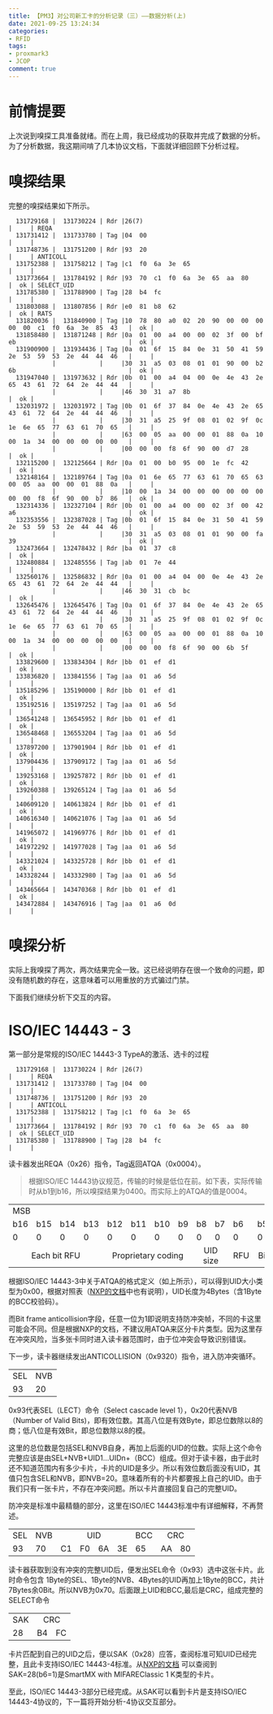 ```yaml
---
title: 【PM3】对公司新工卡的分析记录（三）——数据分析(上)
date: 2021-09-25 13:24:34
categories:
- RFID
tags:
- proxmark3
- JCOP
comment: true
---
```

# 前情提要
上次说到嗅探工具准备就绪。而在上周，我已经成功的获取并完成了数据的分析。为了分析数据，我这期间啃了几本协议文档，下面就详细回顾下分析过程。

# 嗅探结果
完整的嗅探结果如下所示。
<!-- more -->
```
  131729168 |  131730224 | Rdr |26(7)                                                                    |     | REQA
  131731412 |  131733780 | Tag |04  00                                                                   |     | 
  131748736 |  131751200 | Rdr |93  20                                                                   |     | ANTICOLL
  131752388 |  131758212 | Tag |c1  f0  6a  3e  65                                                       |     | 
  131773664 |  131784192 | Rdr |93  70  c1  f0  6a  3e  65  aa  80                                       |  ok | SELECT_UID
  131785380 |  131788900 | Tag |28  b4  fc                                                               |     | 
  131803088 |  131807856 | Rdr |e0  81  b8  62                                                           |  ok | RATS
  131820036 |  131840900 | Tag |10  78  80  a0  02  20  90  00  00  00  00  00  c1  f0  6a  3e  85  43   |  ok |
  131858480 |  131871248 | Rdr |0a  01  00  a4  00  00  02  3f  00  bf  eb                               |  ok |
  131900900 |  131934436 | Tag |0a  01  6f  15  84  0e  31  50  41  59  2e  53  59  53  2e  44  44  46   |     | 
            |            |     |30  31  a5  03  08  01  01  90  00  b2  6b                               |  ok | 
  131947040 |  131973632 | Rdr |0b  01  00  a4  04  00  0e  4e  43  2e  65  43  61  72  64  2e  44  44   |     |
            |            |     |46  30  31  a7  8b                                                       |  ok |
  132031972 |  132031972 | Tag |0b  01  6f  37  84  0e  4e  43  2e  65  43  61  72  64  2e  44  44  46   |     | 
            |            |     |30  31  a5  25  9f  08  01  02  9f  0c  1e  6e  65  77  63  61  70  65   |     | 
            |            |     |63  00  05  aa  00  00  01  88  0a  10  00  1a  34  00  00  00  00  00   |     | 
            |            |     |00  00  00  f8  6f  90  00  d7  28                                       |  ok | 
  132115200 |  132125664 | Rdr |0a  01  00  b0  95  00  1e  fc  42                                       |  ok |
  132148164 |  132189764 | Tag |0a  01  6e  65  77  63  61  70  65  63  00  05  aa  00  00  01  88  0a   |     | 
            |            |     |10  00  1a  34  00  00  00  00  00  00  00  00  f8  6f  90  00  b7  86   |  ok | 
  132314336 |  132327104 | Rdr |0b  01  00  a4  00  00  02  3f  00  42  a6                               |  ok |
  132353556 |  132387028 | Tag |0b  01  6f  15  84  0e  31  50  41  59  2e  53  59  53  2e  44  44  46   |     | 
            |            |     |30  31  a5  03  08  01  01  90  00  fa  39                               |  ok | 
  132473664 |  132478432 | Rdr |ba  01  37  c8                                                           |  ok |
  132480884 |  132485556 | Tag |ab  01  7e  44                                                           |     | 
  132560176 |  132586832 | Rdr |0a  01  00  a4  04  00  0e  4e  43  2e  65  43  61  72  64  2e  44  44   |     |
            |            |     |46  30  31  cb  bc                                                       |  ok | 
  132645476 |  132645476 | Tag |0a  01  6f  37  84  0e  4e  43  2e  65  43  61  72  64  2e  44  44  46   |     | 
            |            |     |30  31  a5  25  9f  08  01  02  9f  0c  1e  6e  65  77  63  61  70  65   |     | 
            |            |     |63  00  05  aa  00  00  01  88  0a  10  00  1a  34  00  00  00  00  00   |     | 
            |            |     |00  00  00  f8  6f  90  00  6b  5f                                       |  ok | 
  133829600 |  133834304 | Rdr |bb  01  ef  d1                                                           |  ok | 
  133836820 |  133841556 | Tag |aa  01  a6  5d                                                           |     | 
  135185296 |  135190000 | Rdr |bb  01  ef  d1                                                           |  ok | 
  135192516 |  135197252 | Tag |aa  01  a6  5d                                                           |     | 
  136541248 |  136545952 | Rdr |bb  01  ef  d1                                                           |  ok | 
  136548468 |  136553204 | Tag |aa  01  a6  5d                                                           |     | 
  137897200 |  137901904 | Rdr |bb  01  ef  d1                                                           |  ok | 
  137904436 |  137909172 | Tag |aa  01  a6  5d                                                           |     | 
  139253168 |  139257872 | Rdr |bb  01  ef  d1                                                           |  ok | 
  139260388 |  139265124 | Tag |aa  01  a6  5d                                                           |     | 
  140609120 |  140613824 | Rdr |bb  01  ef  d1                                                           |  ok | 
  140616340 |  140621076 | Tag |aa  01  a6  5d                                                           |     | 
  141965072 |  141969776 | Rdr |bb  01  ef  d1                                                           |  ok | 
  141972292 |  141977028 | Tag |aa  01  a6  5d                                                           |     | 
  143321024 |  143325728 | Rdr |bb  01  ef  d1                                                           |  ok | 
  143328244 |  143332980 | Tag |aa  01  a6  5d                                                           |     | 
  143465664 |  143470368 | Rdr |bb  01  ef  d1                                                           |  ok | 
  143472884 |  143476916 | Tag |aa  01  a6  0d                                                           |     | 
```

# 嗅探分析
实际上我嗅探了两次，两次结果完全一致。这已经说明存在很一个致命的问题，即没有随机数的存在，这意味着可以用重放的方式骗过门禁。

下面我们继续分析下交互的内容。
# ISO/IEC 14443 - 3
第一部分是常规的ISO/IEC 14443-3 TypeA的激活、选卡的过程
```
  131729168 |  131730224 | Rdr |26(7)                                                                    |     | REQA
  131731412 |  131733780 | Tag |04  00                                                                   |     | 
  131748736 |  131751200 | Rdr |93  20                                                                   |     | ANTICOLL
  131752388 |  131758212 | Tag |c1  f0  6a  3e  65                                                       |     | 
  131773664 |  131784192 | Rdr |93  70  c1  f0  6a  3e  65  aa  80                                       |  ok | SELECT_UID
  131785380 |  131788900 | Tag |28  b4  fc                                                               |     | 
```
读卡器发出REQA（0x26）指令，Tag返回ATQA（0x0004）。
> 根据ISO/IEC 14443协议规范，传输的时候是低位在前。如下表，实际传输时从b1到b16，所以嗅探结果为0400。而实际上的ATQA的值是0004。

<table>
    <tr>
        <td colspan="8">MSB</td>
        <td colspan="8" align="right" >LSB</td>
    <tr>
    <tr>
        <td>b16</td>
        <td>b15</td>
        <td>b14</td>
        <td>b13</td>
        <td>b12</td>
        <td>b11</td>
        <td>b10</td>
        <td>b9</td>
        <td>b8</td>
        <td>b7</td>
        <td>b6</td>
        <td>b5</td>
        <td>b4</td>
        <td>b3</td>
        <td>b2</td>
        <td>b1</td>
    <tr>
    <tr>
        <td>0</td>
        <td>0</td>
        <td>0</td>
        <td>0</td>
        <td>0</td>
        <td>0</td>
        <td>0</td>
        <td>0</td>
        <td>0</td>
        <td>0</td>
        <td>0</td>
        <td>0</td>
        <td>0</td>
        <td>1</td>
        <td>0</td>
        <td>0</td>
    </tr>
    <tr>
        <td colspan="4" align="center">Each bit RFU</td>
        <td colspan="4" align="center">Proprietary coding</td>
        <td colspan="2" align="center">UID size</td>
        <td colspan="1" align="center">RFU</td>
        <td colspan="5" align="center">Bit frame anticollision</td>
    <tr>
</table>

根据ISO/IEC 14443-3中关于ATQA的格式定义（如上所示），可以得到UID大小类型为0x00，根据对照表（[NXP的文档](https://www.nxp.com/docs/en/application-note/AN10833.pdf)中也有说明），UID长度为4Bytes（含1Byte的BCC校验码）。

而Bit frame anticollision字段，任意一位为1即说明支持防冲突帧，不同的卡这里可能会不同。但是根据NXP的文档，不建议用ATQA来区分卡片类型。因为这里存在冲突风险，当多张卡同时进入读卡器范围时，由于位冲突会导致识别错误。

下一步，读卡器继续发出ANTICOLLISION（0x9320）指令，进入防冲突循环。

<table>
    <tr>
        <td>SEL</td>
        <td>NVB</td>
    <tr>
    <tr>
        <td>93</td>
        <td>20</td>
</table>

0x93代表SEL（LECT）命令（Select cascade level 1），0x20代表NVB（Number of Valid Bits)，即有效位数。其高八位是有效Byte，即总位数除以8的商；低八位是有效Bit，即总位数除以8的模。

这里的总位数是包括SEL和NVB自身，再加上后面的UID的位数。实际上这个命令完整应该是由SEL+NVB+UID1...UIDn+（BCC）组成。但对于读卡器，由于此时还不知道范围内有多少卡片，卡片的UID是多少。所以有效位数后面没有UID，其值只包含SEL和NVB，即NVB=20。意味着所有的卡片都要报上自己的UID。由于我们只有一张卡片，不存在冲突问题。所以卡片直接回复自己的完整UID。

防冲突是标准中最精髓的部分，这里在ISO/IEC 14443标准中有详细解释，不再赘述。

<table>
    <tr>
        <td>SEL</td>
        <td>NVB</td>
        <td colspan="4" align="center">UID</td>
        <td>BCC</td>
        <td colspan="2" align="center">CRC</td>
    <tr>
    <tr>
        <td>93</td>
        <td>70</td>
        <td>C1</td>
        <td>F0</td>
        <td>6A</td>
        <td>3E</td>
        <td>65</td>
        <td>AA</td>
        <td>80</td>
</table>
读卡器获取到没有冲突的完整UID后，便发出SEL命令（0x93）选中这张卡片。此时命令包含
1Byte的SEL、1Byte的NVB、4Bytes的UID再加上1Byte的BCC，共计7Bytes余0Bit。所以NVB为0x70。后面跟上UID和BCC,最后是CRC，组成完整的SELECT命令


<table>
    <tr>
        <td>SAK</td>
        <td colspan="2" align="center">CRC</td>
    <tr>
    <tr>
        <td>28</td>
        <td>B4</td>
        <td>FC</td>
</table>

卡片匹配到自己的UID之后，便以SAK（0x28）应答，查阅标准可知UID已经完整，且此卡支持ISO/IEC 14443-4标准。从[NXP的文档](https://www.nxp.com/docs/en/application-note/AN10833.pdf) 可以查阅到SAK=28(b6=1)是SmartMX with MIFAREClassic 1 K类型的卡片。

至此，ISO/IEC 14443-3部分已经完成。从SAK可以看到卡片是支持ISO/IEC 14443-4协议的，下一篇将开始分析-4协议交互部分。

